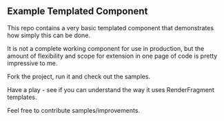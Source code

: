 ## Example Templated Component

This repo contains a very basic templated component
that demonstrates how simply this can be done.

It is not a complete working component for use
in production, but the amount of flexibility and 
scope for extension in one page of code is pretty
impressive to me.

Fork the project, run it and check out the samples.

Have a play - see if you can understand the way it 
uses RenderFragment templates.

Feel free to contribute samples/improvements.